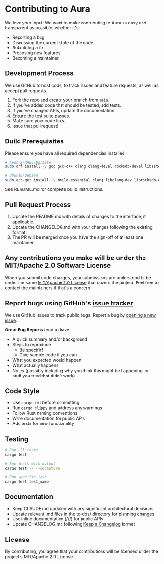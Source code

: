 # Contributing to Aura

We love your input! We want to make contributing to Aura as easy and transparent as possible, whether it's:

- Reporting a bug
- Discussing the current state of the code
- Submitting a fix
- Proposing new features
- Becoming a maintainer

## Development Process

We use GitHub to host code, to track issues and feature requests, as well as accept pull requests.

1. Fork the repo and create your branch from `main`.
2. If you've added code that should be tested, add tests.
3. If you've changed APIs, update the documentation.
4. Ensure the test suite passes.
5. Make sure your code lints.
6. Issue that pull request!

## Build Prerequisites

Please ensure you have all required dependencies installed:

```bash
# Fedora/RHEL/Bazzite
sudo dnf install -y gcc gcc-c++ clang clang-devel rocksdb-devel libzstd-devel

# Ubuntu/Debian  
sudo apt-get install -y build-essential clang libclang-dev librocksdb-dev libzstd-dev
```

See README.md for complete build instructions.

## Pull Request Process

1. Update the README.md with details of changes to the interface, if applicable.
2. Update the CHANGELOG.md with your changes following the existing format.
3. The PR will be merged once you have the sign-off of at least one maintainer.

## Any contributions you make will be under the MIT/Apache 2.0 Software License

When you submit code changes, your submissions are understood to be under the same [MIT/Apache 2.0 License](LICENSE) that covers the project. Feel free to contact the maintainers if that's a concern.

## Report bugs using GitHub's [issue tracker](https://github.com/doublegate/Aura-DecentralTrust/issues)

We use GitHub issues to track public bugs. Report a bug by [opening a new issue](https://github.com/doublegate/Aura-DecentralTrust/issues/new).

**Great Bug Reports** tend to have:

- A quick summary and/or background
- Steps to reproduce
  - Be specific!
  - Give sample code if you can
- What you expected would happen
- What actually happens
- Notes (possibly including why you think this might be happening, or stuff you tried that didn't work)

## Code Style

- Use `cargo fmt` before committing
- Run `cargo clippy` and address any warnings
- Follow Rust naming conventions
- Write documentation for public APIs
- Add tests for new functionality

## Testing

```bash
# Run all tests
cargo test

# Run tests with output
cargo test -- --nocapture

# Run specific test
cargo test test_name
```

## Documentation

- Keep CLAUDE.md updated with any significant architectural decisions
- Update relevant .md files in the to-dos/ directory for planning changes
- Use inline documentation (///) for public APIs
- Update CHANGELOG.md following [Keep a Changelog](https://keepachangelog.com/) format

## License

By contributing, you agree that your contributions will be licensed under the project's MIT/Apache 2.0 License.